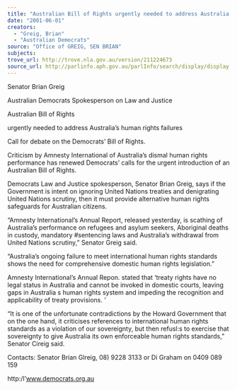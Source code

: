 ```yaml
---
title: "Australian Bill of Rights urgently needed to address Australia's human rights failures."
date: "2001-06-01"
creators:
  - "Greig, Brian"
  - "Australian Democrats"
source: "Office of GREIG, SEN BRIAN"
subjects:
trove_url: http://trove.nla.gov.au/version/211224673
source_url: http://parlinfo.aph.gov.au/parlInfo/search/display/display.w3p;query=Id%3A%22media/pressrel/Q4746%22
---
```


  Senator Brian Greig 

  Australian Democrats   Spokesperson on Law and Justice 

  Australian Bill of Rights 

  urgently needed to address   Australia’s human rights failures 

  Call for debate on the Democrats’ Bill of Rights. 

  Criticism by Amnesty International of Australia’s dismal human rights performance has renewed   Democrats’ calls for the urgent introduction of an Australian Bill of Rights. 

  Democrats Law and Justice spokesperson, Senator Brian Greig, says if the Government is intent on   ignoring United Nations treaties and denigrating United Nations scrutiny, then it must provide   alternative human rights safeguards for Australian citizens. 

  “Amnesty International’s Annual Report, released yesterday, is scathing of Australia’s performance on   refugees and asylum seekers, Aboriginal deaths in custody, mandatory #sentencing laws and Australia’s   withdrawal from United Nations scrutiny,” Senator Greig said. 

  “Australia’s ongoing failure to meet international human rights standards shows the need for   comprehensive domestic human rights legislation.” 

  Amnesty International’s Annual Repon. stated that ‘treaty rights have no legal status in Australia and   cannot be invoked in domestic courts, leaving gaps in Australia s human rights system and impeding   the recognition and applicability of treaty provisions. ’ 

  “It is one of the unfortunate contradictions by the Howard Government that on the one hand, it criticises   references to international human rights standards as a violation of our sovereignty, but then refusl:s to   exercise that sovereignty to give Australia its own enforceable human rights standards,” Senator Cireig   said. 

  Contacts: Senator Brian Glreig, 08) 9228 3133 or Di Graham on 0409 089 159 

  http:/l’www.democrats.org.au 

